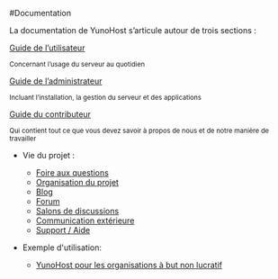 #Documentation

<p class="lead">
La documentation de YunoHost s’articule autour de trois sections :
</p>

<div class="row text-center">

<div class="col col-md-4 col-md-offset-1">
<a class="btn btn-success btn-lg" href="/userdoc_fr"><span class="glyphicon glyphicon-user"></span> Guide de l’utilisateur</a>
<p><small class="text-muted">Concernant l’usage du serveur au quotidien</small></p>
</div>

<div class="col col-md-4 col-md-offset-1">
<a class="btn btn-primary btn-lg" href="/admindoc_fr"><span class="glyphicon glyphicon-lock"></span> Guide de l’administrateur</a>
<p><small class="text-muted">Incluant l’installation, la gestion du serveur et des applications</small></p>
</div>

<div class="col col-md-5 col-md-offset-3">
<a class="btn btn-danger btn-lg" href="/contributordoc_fr"><span class="glyphicon glyphicon-heart"></span> Guide du contributeur</a>
<p><small class="text-muted">Qui contient tout ce que vous devez savoir à propos de nous et de notre manière de travailler</small></p>
</div>

</div>

* Vie du projet :
   * [Foire aux questions](/faq_fr)
   - [Organisation du projet](project_organization_fr)
   * [Blog](https://forum.yunohost.org/c/announcement)
   - [Forum](https://forum.yunohost.org)
   - [Salons de discussions](/chat_rooms_fr)
   * [Communication extérieure](/communication)
   * [Support / Aide](/help_fr)

* Exemple d'utilisation:
   * [YunoHost pour les organisations à but non lucratif](/use_case_non-profit_organisations_fr)
